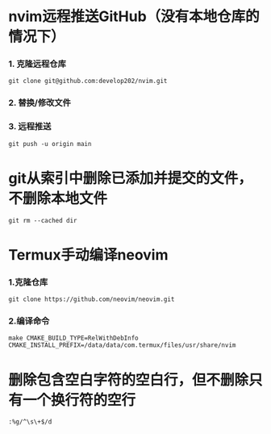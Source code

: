 # nvim远程推送GitHub（没有本地仓库的情况下）

### 1. 克隆远程仓库
```shell
git clone git@github.com:develop202/nvim.git
```

### 2. 替换/修改文件

### 3. 远程推送

```shell
git push -u origin main
```

# git从索引中删除已添加并提交的文件，不删除本地文件

```shell
git rm --cached dir
```

# Termux手动编译neovim

### 1.克隆仓库

```shell
git clone https://github.com/neovim/neovim.git
```

### 2.编译命令

```shell
make CMAKE_BUILD_TYPE=RelWithDebInfo CMAKE_INSTALL_PREFIX=/data/data/com.termux/files/usr/share/nvim
```

# 删除包含空白字符的空白行，但不删除只有一个换行符的空行

```shell
:%g/^\s\+$/d
```